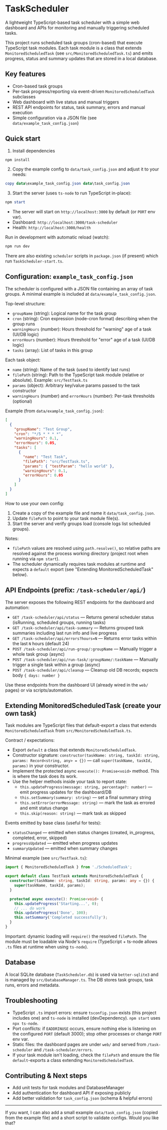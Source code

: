 # TaskScheduler

A lightweight TypeScript-based task scheduler with a simple web dashboard and APIs for monitoring and manually triggering scheduled tasks.

This project runs scheduled task groups (cron-based) that execute TypeScript task modules. Each task module is a class that extends `MonitoredScheduledTask` (see `src/MonitoredScheduledTask.ts`) and emits progress, status and summary updates that are stored in a local database.

## Key features

- Cron-based task groups
- Per-task progress/reporting via event-driven `MonitoredScheduledTask` subclasses
- Web dashboard with live status and manual triggers
- REST API endpoints for status, task summary, errors and manual execution
- Simple configuration via a JSON file (see `data/example_task_config.json`)

## Quick start

1. Install dependencies

```powershell
npm install
```

2. Copy the example config to `data/task_config.json` and adjust it to your needs:

```powershell
copy data\example_task_config.json data\task_config.json
```

3. Start the server (uses `ts-node` to run TypeScript in-place):

```powershell
npm start
```

- The server will start on `http://localhost:3000` by default (or `PORT` env var).
- Dashboard: `http://localhost:3000/task-scheduler`
- Health: `http://localhost:3000/health`

Run in development with automatic reload (watch):

```powershell
npm run dev
```

There are also existing `scheduler` scripts in `package.json` (if present) which run `TaskScheduler-start.ts`.

## Configuration: `example_task_config.json`

The scheduler is configured with a JSON file containing an array of task groups. A minimal example is included at `data/example_task_config.json`.

Top-level structure:

- `groupName` (string): Logical name for the task group
- `cron` (string): Cron expression (node-cron format) describing when the group runs
- `warningHours` (number): Hours threshold for "warning" age of a task (UI/DB logic)
- `errorHours` (number): Hours threshold for "error" age of a task (UI/DB logic)
- `tasks` (array): List of tasks in this group

Each task object:

- `name` (string): Name of the task (used to identify last runs)
- `filePath` (string): Path to the TypeScript task module (relative or absolute). Example: `src/TestTask.ts`
- `params` (object): Arbitrary key/value params passed to the task constructor
- `warningHours` (number) and `errorHours` (number): Per-task thresholds (optional)

Example (from `data/example_task_config.json`):

```json
[
  {
    "groupName": "Test Group",
    "cron": "*/5 * * * *",
    "warningHours": 0.1,
    "errorHours": 0.05,
    "tasks": [
      {
        "name": "Test Task",
        "filePath": "src/TestTask.ts",
        "params": { "testParam": "hello world" },
        "warningHours": 0.1,
        "errorHours": 0.05
      }
    ]
  }
]
```

How to use your own config:

1. Create a copy of the example file and name it `data/task_config.json`.
2. Update `filePath` to point to your task module file(s).
3. Start the server and verify groups load (console logs list scheduled groups).

Notes:
- `filePath` values are resolved using `path.resolve()`, so relative paths are resolved against the process working directory (project root when running via `npm start`).
- The scheduler dynamically requires task modules at runtime and expects a `default` export (see "Extending MonitoredScheduledTask" below).

## API Endpoints (prefix: `/task-scheduler/api/`)

The server exposes the following REST endpoints for the dashboard and automation:

- `GET /task-scheduler/api/status` — Returns general scheduler status (isRunning, scheduled groups, running tasks)
- `GET /task-scheduler/api/task-summary` — Returns grouped task summaries including last run info and live progress
- `GET /task-scheduler/api/errors?hours=N` — Returns error tasks within the last `N` hours (default 24)
- `POST /task-scheduler/api/run-group/:groupName` — Manually trigger a whole task group (async)
- `POST /task-scheduler/api/run-task/:groupName/:taskName` — Manually trigger a single task within a group (async)
- `POST /task-scheduler/api/cleanup` — Cleanup old DB records; expects body `{ days: number }`

Use these endpoints from the dashboard UI (already wired in the `web/` pages) or via scripts/automation.

## Extending MonitoredScheduledTask (create your own task)

Task modules are TypeScript files that default-export a class that extends `MonitoredScheduledTask` from `src/MonitoredScheduledTask.ts`.

Contract / expectations:

- Export `default` a class that extends `MonitoredScheduledTask`.
- Constructor signature: `constructor(taskName: string, taskId: string, params: Record<string, any> = {})` — call `super(taskName, taskId, params)` in your constructor.
- Implement the protected async `execute(): Promise<void>` method. This is where the task does its work.
- Use the helper methods inside your task to report state:
  - `this.updateProgress(message: string, percentage?: number)` — emit progress updates for the dashboard/DB
  - `this.setSummary(summary: string)` — set a final summary string
  - `this.setError(errorMessage: string)` — mark the task as errored and emit status change
  - `this.skip(reason: string)` — mark task as skipped

Events emitted by base class (useful for tests):

- `statusChanged` — emitted when status changes (created, in_progress, completed, error, skipped)
- `progressUpdated` — emitted when progress updates
- `summaryUpdated` — emitted when summary changes

Minimal example (see `src/TestTask.ts`):

```ts
import { MonitoredScheduledTask } from './ScheduledTask';

export default class TestTask extends MonitoredScheduledTask {
  constructor(taskName: string, taskId: string, params: any = {}) {
    super(taskName, taskId, params);
  }

  protected async execute(): Promise<void> {
    this.updateProgress('Starting...', 0);
    // ... do work
    this.updateProgress('Done', 100);
    this.setSummary('Completed successfully');
  }
}
```

Important: dynamic loading will `require()` the resolved `filePath`. The module must be loadable via Node's `require` (TypeScript + ts-node allows `.ts` files at runtime when using `ts-node`).

## Database

A local SQLite database (`TaskScheduler.db`) is used via `better-sqlite3` and is managed by `src/DatabaseManager.ts`. The DB stores task groups, task runs, errors and metadata.

## Troubleshooting

- TypeScript `.ts` import errors: ensure `tsconfig.json` exists (this project includes one) and `ts-node` is installed (devDependency). `npm start` uses `npx ts-node`.
- Port conflicts: if `EADDRINUSE` occurs, ensure nothing else is listening on the configured `PORT` (default 3000); stop other processes or change `PORT` env var.
- Static files: the dashboard pages are under `web/` and served from `/task-scheduler` and `/task-scheduler/errors`.
- If your task module isn't loading, check the `filePath` and ensure the file `default`-exports a class extending `MonitoredScheduledTask`.

## Contributing & Next steps

- Add unit tests for task modules and DatabaseManager
- Add authentication for dashboard API if exposing publicly
- Add better validation for `task_config.json` (schema & helpful errors)

---

If you want, I can also add a small example `data/task_config.json` (copied from the example file) and a short script to validate configs. Would you like that?